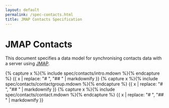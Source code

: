 ```yaml
---
layout: default
permalink: /spec-contacts.html
title: JMAP Contacts Specification
---
```


# JMAP Contacts

This document specifies a data model for synchronising contacts data with a server using [JMAP](spec-core.html).

{% capture x %}{% include spec/contacts/intro.mdown %}{% endcapture %}
{{ x | replace: "# ", "## " | markdownify }}
{% capture x %}{% include spec/contacts/contactgroup.mdown %}{% endcapture %}
{{ x | replace: "# ", "## " | markdownify }}
{% capture x %}{% include spec/contacts/contact.mdown %}{% endcapture %}
{{ x | replace: "# ", "## " | markdownify }}
